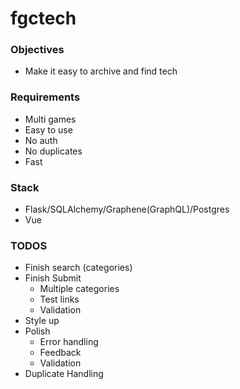 # fgctech

### Objectives

- Make it easy to archive and find tech


### Requirements

- Multi games
- Easy to use
- No auth
- No duplicates
- Fast

### Stack

- Flask/SQLAlchemy/Graphene(GraphQL)/Postgres
- Vue

### TODOS

- Finish search (categories)
- Finish Submit 
	- Multiple categories
	- Test links
	- Validation
- Style up
- Polish
	- Error handling
	- Feedback
	- Validation
- Duplicate Handling